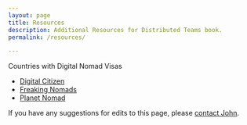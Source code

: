 ```yaml
---
layout: page
title: Resources
description: Additional Resources for Distributed Teams book.
permalink: /resources/

---
```


Countries with Digital Nomad Visas 
* [Digital Citizen](https://citizenremote.com/blog/digital-nomad-visa-countries/)
* [Freaking Nomads](https://freakingnomads.com/digital-nomad-visa-countries/)
* [Planet Nomad](https://www.planet-nomad.com/en/digital-nomad-visa/)


If you have any suggestions for edits to this page, please [contact John](/contact).

